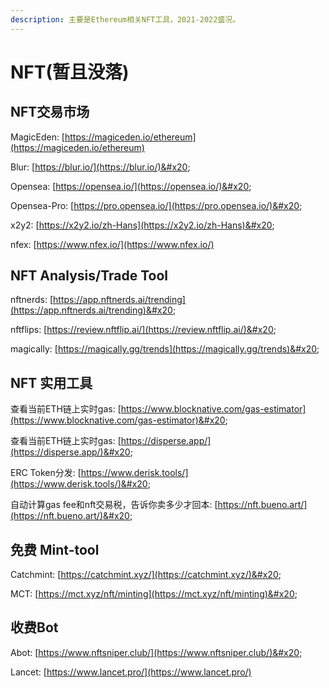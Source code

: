 ```yaml
---
description: 主要是Ethereum相关NFT工具，2021-2022盛况。
---
```


# NFT(暂且没落)

## NFT交易市场&#x20;

MagicEden: [https://magiceden.io/ethereum](https://magiceden.io/ethereum)

Blur: [https://blur.io/](https://blur.io/)&#x20;

Opensea: [https://opensea.io/](https://opensea.io/)&#x20;

Opensea-Pro: [https://pro.opensea.io/](https://pro.opensea.io/)&#x20;

x2y2: [https://x2y2.io/zh-Hans](https://x2y2.io/zh-Hans)&#x20;

nfex: [https://www.nfex.io/](https://www.nfex.io/)



## NFT Analysis/Trade Tool&#x20;

nftnerds: [https://app.nftnerds.ai/trending](https://app.nftnerds.ai/trending)&#x20;

nftflips: [https://review.nftflip.ai/](https://review.nftflip.ai/)&#x20;

magically: [https://magically.gg/trends](https://magically.gg/trends)&#x20;



## NFT 实用工具&#x20;

查看当前ETH链上实时gas: [https://www.blocknative.com/gas-estimator](https://www.blocknative.com/gas-estimator)&#x20;

查看当前ETH链上实时gas: [https://disperse.app/](https://disperse.app/)&#x20;

ERC Token分发: [https://www.derisk.tools/](https://www.derisk.tools/)&#x20;

自动计算gas fee和nft交易税，告诉你卖多少才回本: [https://nft.bueno.art/](https://nft.bueno.art/)&#x20;



## 免费 Mint-tool&#x20;

Catchmint: [https://catchmint.xyz/](https://catchmint.xyz/)&#x20;

MCT: [https://mct.xyz/nft/minting](https://mct.xyz/nft/minting)&#x20;



## 收费Bot

Abot: [https://www.nftsniper.club/](https://www.nftsniper.club/)&#x20;

Lancet: [https://www.lancet.pro/](https://www.lancet.pro/)
